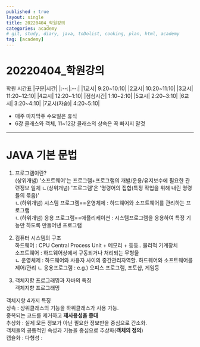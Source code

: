 ```yaml
---
published : true
layout: single
title: 20220404_학원강의
categories: academy
# git, study, diary, java, toDolist, cooking, plan, html, academy
tag: [academy] 
---
```


# 20220404_학원강의  
학원 시간표
|구분|시간|
|:--:|:--:|
|1교시| 9:20~10:10|
|2교시| 10:20~11:10|
|3교시| 11:20~12:10|
|4교시| 12:20~1:10|
|점심시간| 1:10~2:10|
|5교시| 2:20~3:10| 
|6교시| 3:20~4:10|
|7교시(자습)| 4:20~5:10|
* 매주 마지막주 수요일은 휴식
* 6강 클래스와 객체, 11~12강 클래스의 상속은 꼭 빠지지 말것

----
# JAVA 기본 문법

1. 프로그램이란?   
(상위개념) '소프트웨어'는 프로그램+프로그램의 개발/운용/유지보수에 필요한 관련정보 일체 
  ㄴ(상위개념) '프로그램'은 '명령어의 집합(특정 작업을 위해 내린 명령들의 묶음)'   
    ㄴ(하위개념) 시스템 프로그램==운영체제 : 하드웨어와 소프트웨어를 관리하는 프로그램  
    ㄴ(하위개념) 응용 프로그램==애플리케이션 : 시스템프로그램을 응용하여 특정 기능만 하도록 만들어낸 프로그램  
  
2. 컴퓨터 시스템의 구조  
하드웨어 : CPU Central Process Unit + 메모리 + 등등.. 물리적 기계장치   
소프트웨어 : 하드웨어상에서 구동되거나 처리되는 무형물  
ㄴ 운영체제 : 하드웨어와 사용자 사이의 중간관리자역할. 하드웨어와 소프트웨어를 제어/관리 
ㄴ 응용프로그램 : e.g.) 오피스 프로그램, 포토샵, 게임등   
  
3. 객체지향 프로그래밍과 자바의 특징    
객체지향 프로그래밍  
  
객체지향 4가지 특징  
상속 : 상위클래스의 기능을 하위클래스가 사용 가능.  
       중복되는 코드를 제거하고 **재사용성을 증대**    
추상화 : 실제 모든 정보가 아닌 필요한 정보만을 중심으로 간소화.  
         객체들의 공통적인 속성과 기능을 중심으로 추상화(**객체의 정의**)  
캡슐화 : 
다형성 :
